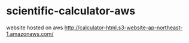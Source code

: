 # scientific-calculator-aws
website hosted on aws 
http://calculator-html.s3-website-ap-northeast-1.amazonaws.com/

